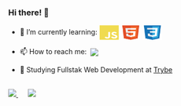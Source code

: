 ### Hi there! 👋

<div style="display: inline_block">
  
- 🌱 I’m currently learning: 
  <img align="center" alt="Js" height="30" width="40" src="https://raw.githubusercontent.com/devicons/devicon/master/icons/javascript/javascript-plain.svg">
  <img align="center" alt="HTML" height="30" width="40" src="https://raw.githubusercontent.com/devicons/devicon/master/icons/html5/html5-original.svg">
  <img align="center" alt="CSS" height="30" width="40" src="https://raw.githubusercontent.com/devicons/devicon/master/icons/css3/css3-original.svg">
</div>

<div>
  
- 📫 How to reach me: &nbsp;<a href="https://www.linkedin.com/in/raphael-cirelli/" target="_blank"><img align="center" src="https://img.shields.io/badge/-LinkedIn-%230077B5?style=flat-square&logo=linkedin&logoColor=white" target="_blank"></a></div>
</div>

<div>
  
- 📖 Studying Fullstak Web Development at&nbsp;<a href="https://github.com/betrybe" target="_blank">Trybe</a>
</div>  
<br>
 
 <div>
  <a href="https://github.com/rCirelli">
  <img height="180em" src="https://github-readme-stats.vercel.app/api?username=rCirelli&show_icons=true&theme=github_dark&include_all_commits=true&count_private=true"/>
  <img height="180em" src="https://github-readme-stats.vercel.app/api/top-langs/?username=rCirelli&layout=compact&langs_count=6&theme=github_dark" style="margin-left:20px"/><br>
</div> 
 <br> 
<div>    
<!--  ![Snake animation](https://github.com/rCirelli/rCirelli/blob/output/github-contribution-grid-snake.svg)  -->
  
</div>
 
<!--
**rCirelli/rCirelli** is a ✨ _special_ ✨ repository because its `README.md` (this file) appears on your GitHub profile.

Here are some ideas to get you started:

- 🔭 I’m currently working on ...
- 🌱 I’m currently learning ...
- 👯 I’m looking to collaborate on ...
- 🤔 I’m looking for help with ...
- 💬 Ask me about ...
- 📫 How to reach me: ...
- 😄 Pronouns: ...
- ⚡ Fun fact: ...
-->
